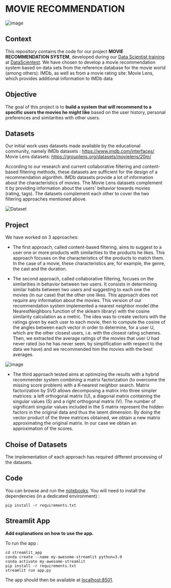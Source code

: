 #                                                 MOVIE RECOMMENDATION

![image](https://github.com/ThomasSabatier/An-Awesome-Movie-Recommender/streamlit_app/assets/godzilla_criterion.png?raw=true)

## Context

This repository contains the code for our project **MOVIE RECOMMENDATION SYSTEM**, developed during our [Data Scientist training](https://datascientest.com/en/data-scientist-course) at [DataScientest](https://datascientest.com/).
We have chosen to develop a movie recommendation system based on data sets from the reference database for the movie world (among others): IMDb, as well as from a movie rating site: Movie Lens, which provides additional information to IMDb data

## Objective
The goal of this project is to **build a system that will recommend to a specific users the movies he might like** based on the user history, personal preferences and similarities with other users.

## Datasets

Our initial work uses datasets made available by the educational community, namely
IMDb datasets : https://www.imdb.com/interfaces/
Movie Lens datasets: https://grouplens.org/datasets/movielens/20m/

According to our research and current collaborative filtering and content-based filtering methods, these datasets are sufficient for the design of a recommendation algorithm.
IMDb datasets provide a lot of information about the characteristics of movies. The Movie Lens datasets complement it by providing information about the users' behavior towards movies (rating, tags). The datasets complement each other to cover the two filtering approaches mentioned above.

![Dataset](https://user-images.githubusercontent.com/125690999/228502757-21c615e7-993a-482a-be9f-fc0aa66de28b.png)


## Project

We have worked on 3 approaches:
- The first approach, called content-based filtering, aims to suggest to a user one or more products with similarities to the products he likes. This approach focuses on the characteristics of the products to match them. In the case of a movie, these characteristics are, for example, the genre, the cast and the duration.

- The second approach, called collaborative filtering, focuses on the similarities in behavior between two users. It consists in determining similar habits between two users and suggesting to each one the movies (in our case) that the other one likes. This approach does not require any information about the movies.
This version of our recommendation system implemented a nearest neighbor model (the NearestNeighbors function of the sklearn library) with the cosine similarity calculation as a metric. The idea was to create vectors with the ratings given by each user to each movie, then to compute the cosine of the angles between each vector in order to determine, for a user U, which are the other closest users, i.e. with the closest rating schemes. Then, we extracted the average ratings of the movies that user U had never rated (so he has never seen, by simplification with respect to the data we have) and we recommended him the movies with the best averages.

![image](https://user-images.githubusercontent.com/125690999/226980185-2ff99c5e-4f07-4d90-a985-4e3c1ae944c8.png)


-  The third approach tested aims at optimizing the results with a hybrid recommender system combining a matrix factorization (to overcome the missing score problem) with a K-nearest neighbor search.
Matrix factorization by SVD allows decomposing a matrix into three simpler matrices: a left orthogonal matrix (U), a diagonal matrix containing the singular values (S) and a right orthogonal matrix (V). The number of significant singular values included in the S matrix represent the hidden factors in the original data and thus the latent dimension.
By doing the vector product of the three matrices obtained, we obtain a new matrix approximating the original matrix. In our case we obtain an approximation of the scores.                        

## Choise of Datasets
The implementation of each approach has required different processing of the datasets.



## Code

You can browse and run the [notebooks](./notebooks). You will need to install the dependencies (in a dedicated environment) :

```
pip install -r requirements.txt
```


## Streamlit App

**Add explanations on how to use the app.**

To run the app :

```shell
cd streamlit_app
conda create --name my-awesome-streamlit python=3.9
conda activate my-awesome-streamlit
pip install -r requirements.txt
streamlit run app.py
```

The app should then be available at [localhost:8501](http://localhost:8501).
